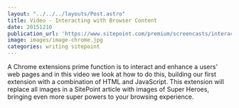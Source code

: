 ```yaml
---
layout: "../../../layouts/Post.astro"
title: Video - Interacting with Browser Content
date: 20151210
publication_url: 'https://www.sitepoint.com/premium/screencasts/interacting-with-browser-content-from-your-chrome-extension'
image: images/image-chrome.jpg
categories: writing sitepoint
---
```


A Chrome extensions prime function is to interact and enhance a users' web pages and in this video we look at how to do this, building our first extension with a combination of HTML and JavaScript. This extension will replace all images in a SitePoint article with images of Super Heroes, bringing even more super powers to your browsing experience.
